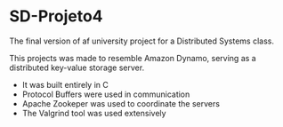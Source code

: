 # SD-Projeto4

The final version of af university project for a Distributed Systems class.

This projects was made to resemble Amazon Dynamo, serving as a distributed key-value storage server.
- It was built entirely in C
- Protocol Buffers were used in communication
- Apache Zookeper was used to coordinate the servers
- The Valgrind tool was used extensively
